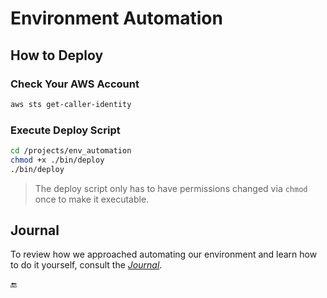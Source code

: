 # Environment Automation

## How to Deploy

### Check Your AWS Account

```sh
aws sts get-caller-identity
```

### Execute Deploy Script

```sh
cd /projects/env_automation
chmod +x ./bin/deploy
./bin/deploy
```

> The deploy script only has to have permissions changed via `chmod` once to make it executable.

## Journal

To review how we approached automating our environment and learn how to do it yourself, consult the [_Journal_](Journal.md).

:end: